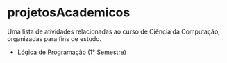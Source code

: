 # projetosAcademicos
Uma lista de atividades relacionadas ao curso de Ciência da Computação, organizadas para fins de estudo.

* [Lógica de Programação (1° Semestre)](https://github.com/eduardolsoares/projetosAcademicos/tree/main/logica_programacao)
